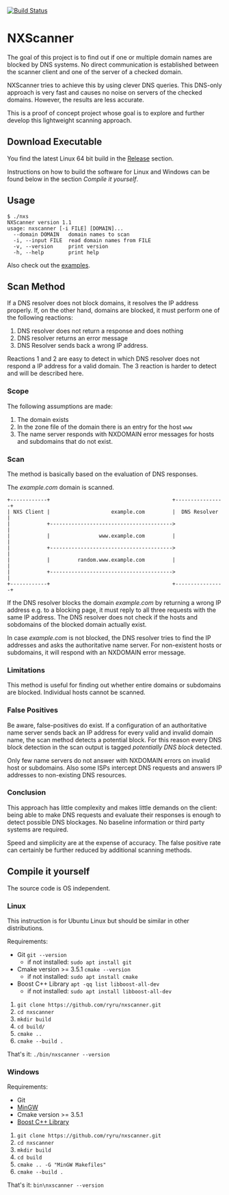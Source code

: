 [![Build Status](https://travis-ci.org/ryru/nxscanner.svg?branch=master)](https://travis-ci.org/ryru/nxscanner.svg?branch=master)


# NXScanner

The goal of this project is to find out if one or multiple domain names are blocked by DNS systems. No direct communication is established between the scanner client and one of the server of a checked domain.

NXScanner tries to achieve this by using clever DNS queries. This DNS-only approach is very fast and causes no noise on servers of the checked domains. However, the results are less accurate.

This is a proof of concept project whose goal is to explore and further develop this lightweight scanning approach.


## Download Executable

You find the latest Linux 64 bit build in the [Release](https://github.com/ryru/nxscanner/releases) section.

Instructions on how to build the software for Linux and Windows can be found below in the section _Compile it yourself_.


## Usage

    $ ./nxs 
    NXScanner version 1.1
    usage: nxscanner [-i FILE] [DOMAIN]...
      --domain DOMAIN	domain names to scan
      -i, --input FILE	read domain names from FILE
      -v, --version		print version
      -h, --help		print help


Also check out the [examples](https://github.com/ryru/nxscanner/blob/master/EXAMPLES.md).


## Scan Method

If a DNS resolver does not block domains, it resolves the IP address properly. If, on the other hand, domains are blocked, it must perform one of the following reactions:

1. DNS resolver does not return a response and does nothing
2. DNS resolver returns an error message
3. DNS Resolver sends back a wrong IP address.

Reactions 1 and 2 are easy to detect in which DNS resolver does not respond a IP address for a valid domain. The 3 reaction is harder to detect and will be described here.


### Scope

The following assumptions are made:

1. The domain exists
2. In the zone file of the domain there is an entry for the host `www`
3. The name server responds with NXDOMAIN error messages for hosts and subdomains that do not exist.


### Scan

The method is basically based on the evaluation of DNS responses.

The _example.com_ domain is scanned.

    +------------+                                        +----------------+
    | NXS Client |                    example.com         |  DNS Resolver  |
    |            +---------------------------------------->                |
    |            |                www.example.com         |                |
    |            +---------------------------------------->                |
    |            |         random.www.example.com         |                |
    |            +---------------------------------------->                |
    +------------+                                        +----------------+


If the DNS resolver blocks the domain _example.com_ by returning a wrong IP address e.g. to a blocking page, it must reply to all three requests with the same IP address. The DNS resolver does not check if the hosts and sobdomains of the blocked domain actually exist.

In case _example.com_ is not blocked, the DNS resolver tries to find the IP addresses and asks the authoritative name server. For non-existent hosts or subdomains, it will respond with an NXDOMAIN error message.


### Limitations

This method is useful for finding out whether entire domains or subdomains are blocked. Individual hosts cannot be scanned.


### False Positives

Be aware, false-positives do exist. If a configuration of an authoritative name server sends back an IP address for every valid and invalid domain name, the scan method detects a potential block. For this reason every DNS block detection in the scan output is tagged _potentially DNS block_ detected.

Only few name servers do not answer with NXDOMAIN errors on invalid host or subdomains. Also some ISPs intercept DNS requests and answers IP addresses to non-existing DNS resources.


### Conclusion

This approach has little complexity and makes little demands on the client: being able to make DNS requests and evaluate their responses is enough to detect possible DNS blockages. No baseline information or third party systems are required.

Speed and simplicity are at the expense of accuracy. The false positive rate can certainly be further reduced by additional scanning methods.


## Compile it yourself

The source code is OS independent.


### Linux

This instruction is for Ubuntu Linux but should be similar in other distributions.

Requirements:

- Git `git --version`
  - if not installed: `sudo apt install git`
- Cmake version >= 3.5.1 `cmake --version`
  - if not installed: `sudo apt install cmake`
- Boost C++ Library `apt -qq list libboost-all-dev`
  - if not installed: `sudo apt install libboost-all-dev`

1. `git clone https://github.com/ryru/nxscanner.git`
2. `cd nxscanner`
3. `mkdir build`
4. `cd build/`
5. `cmake ..`
6. `cmake --build .`

That's it: `./bin/nxscanner --version`


### Windows

Requirements:

- Git 
- [MinGW](http://www.mingw.org/)
- Cmake version >= 3.5.1
- [Boost C++ Library](https://www.boost.org/)

1. `git clone https://github.com/ryru/nxscanner.git`
2. `cd nxscanner`
3. `mkdir build`
4. `cd build`
5. `cmake .. -G "MinGW Makefiles"`
6. `cmake --build .`

That's it: `bin\nxscanner --version`

